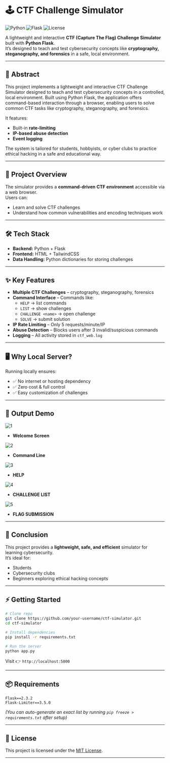# 🕹️ CTF Challenge Simulator

![Python](https://img.shields.io/badge/Python-3.8+-blue.svg)
![Flask](https://img.shields.io/badge/Flask-Framework-green.svg)
![License](https://img.shields.io/badge/License-MIT-yellow.svg)

A lightweight and interactive **CTF (Capture The Flag) Challenge Simulator** built with **Python Flask**.  
It’s designed to teach and test cybersecurity concepts like **cryptography, steganography, and forensics** in a safe, local environment.  

---

## 📖 Abstract
This project implements a lightweight and interactive CTF Challenge Simulator designed to teach and test cybersecurity concepts in a controlled, local environment. Built using Python Flask, the application offers command-based interaction through a browser, enabling users to solve common CTF tasks like cryptography, steganography, and forensics.  

It features:
- Built-in **rate-limiting**  
- **IP-based abuse detection**  
- **Event logging**  

The system is tailored for students, hobbyists, or cyber clubs to practice ethical hacking in a safe and educational way.

---

## 🚀 Project Overview
The simulator provides a **command-driven CTF environment** accessible via a web browser.  
Users can:
- Learn and solve CTF challenges  
- Understand how common vulnerabilities and encoding techniques work  

---

## 🛠 Tech Stack
- **Backend:** Python + Flask  
- **Frontend:** HTML + TailwindCSS  
- **Data Handling:** Python dictionaries for storing challenges  

---

## ✨ Key Features
- **Multiple CTF Challenges** – cryptography, steganography, forensics  
- **Command Interface** – Commands like:  
  - `HELP` → list commands  
  - `LIST` → show challenges  
  - `CHALLENGE <name>` → open challenge  
  - `SOLVE` → submit solution  
- **IP Rate Limiting** – Only 5 requests/minute/IP  
- **Abuse Detection** – Blocks users after 3 invalid/suspicious commands  
- **Logging** – All activity stored in `ctf_web.log`  

---

## 🖥️ Why Local Server?
Running locally ensures:
- ✅ No internet or hosting dependency  
- ✅ Zero cost & full control  
- ✅ Easy customization of challenges  

---

## 📸 Output Demo

![1](https://github.com/user-attachments/assets/7a52e9c2-f3c6-4592-bf8e-f0283cf87cb5) 
- **Welcome Screen**
  
![2](https://github.com/user-attachments/assets/3a35478a-0a17-4941-93be-d1d237a75801)
- **Command Line**

![3](https://github.com/user-attachments/assets/9eb59f5b-2c88-4fe9-93e4-a120ca0fed25)
- **HELP**
  
![4](https://github.com/user-attachments/assets/d3ec8cf3-2b40-434a-b7a8-6aa0da4a6ca4)
- **CHALLENGE LIST**
  
![5](https://github.com/user-attachments/assets/cf97cb57-1906-461b-ba4f-a0a662efa085)
- **FLAG SUBMISSION**
  
---

## 🏁 Conclusion
This project provides a **lightweight, safe, and efficient** simulator for learning cybersecurity.  
It’s ideal for:
- Students  
- Cybersecurity clubs  
- Beginners exploring ethical hacking concepts  

---

## ⚡ Getting Started

```bash
# Clone repo
git clone https://github.com/your-username/ctf-simulator.git
cd ctf-simulator

# Install dependencies
pip install -r requirements.txt

# Run the server
python app.py
```

Visit 👉 `http://localhost:5000`

---

## 📦 Requirements

```
Flask==2.3.2
Flask-Limiter==3.5.0
```

*(You can auto-generate an exact list by running `pip freeze > requirements.txt` after setup)*

---

## 📜 License
This project is licensed under the [MIT License](LICENSE).

---
